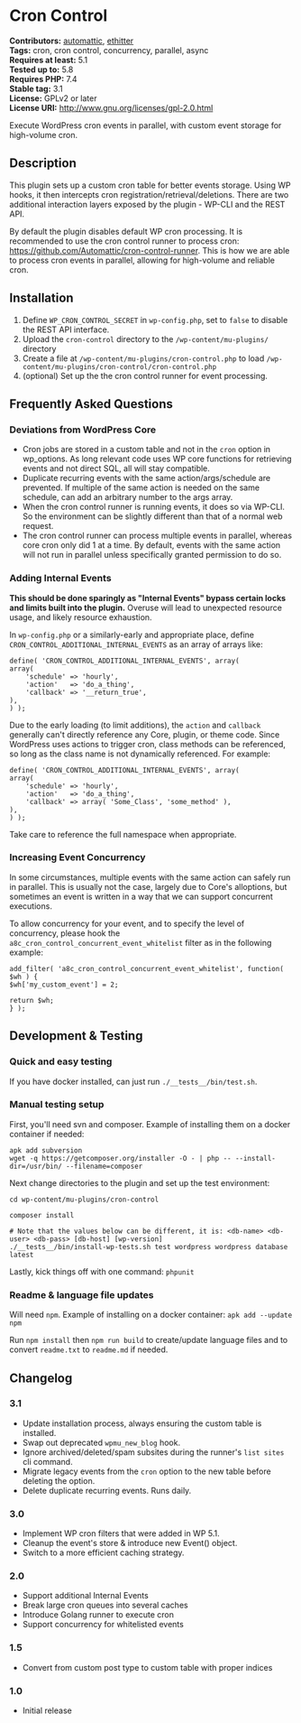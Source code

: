# Cron Control #
**Contributors:** [automattic](https://profiles.wordpress.org/automattic/), [ethitter](https://profiles.wordpress.org/ethitter/)  
**Tags:** cron, cron control, concurrency, parallel, async  
**Requires at least:** 5.1  
**Tested up to:** 5.8  
**Requires PHP:** 7.4  
**Stable tag:** 3.1  
**License:** GPLv2 or later  
**License URI:** http://www.gnu.org/licenses/gpl-2.0.html  

Execute WordPress cron events in parallel, with custom event storage for high-volume cron.

## Description ##

This plugin sets up a custom cron table for better events storage. Using WP hooks, it then intercepts cron registration/retrieval/deletions. There are two additional interaction layers exposed by the plugin - WP-CLI and the REST API.

By default the plugin disables default WP cron processing. It is recommended to use the cron control runner to process cron: https://github.com/Automattic/cron-control-runner. This is how we are able to process cron events in parallel, allowing for high-volume and reliable cron.

## Installation ##

1. Define `WP_CRON_CONTROL_SECRET` in `wp-config.php`, set to `false` to disable the REST API interface.
1. Upload the `cron-control` directory to the `/wp-content/mu-plugins/` directory
1. Create a file at `/wp-content/mu-plugins/cron-control.php` to load `/wp-content/mu-plugins/cron-control/cron-control.php`
1. (optional) Set up the the cron control runner for event processing.

## Frequently Asked Questions ##

### Deviations from WordPress Core ###

* Cron jobs are stored in a custom table and not in the `cron` option in wp_options. As long relevant code uses WP core functions for retrieving events and not direct SQL, all will stay compatible.
* Duplicate recurring events with the same action/args/schedule are prevented. If multiple of the same action is needed on the same schedule, can add an arbitrary number to the args array.
* When the cron control runner is running events, it does so via WP-CLI. So the environment can be slightly different than that of a normal web request.
* The cron control runner can process multiple events in parallel, whereas core cron only did 1 at a time. By default, events with the same action will not run in parallel unless specifically granted permission to do so.

### Adding Internal Events ###

**This should be done sparingly as "Internal Events" bypass certain locks and limits built into the plugin.** Overuse will lead to unexpected resource usage, and likely resource exhaustion.

In `wp-config.php` or a similarly-early and appropriate place, define `CRON_CONTROL_ADDITIONAL_INTERNAL_EVENTS` as an array of arrays like:

```
define( 'CRON_CONTROL_ADDITIONAL_INTERNAL_EVENTS', array(
array(
	'schedule' => 'hourly',
	'action'   => 'do_a_thing',
	'callback' => '__return_true',
),
) );
```

Due to the early loading (to limit additions), the `action` and `callback` generally can't directly reference any Core, plugin, or theme code. Since WordPress uses actions to trigger cron, class methods can be referenced, so long as the class name is not dynamically referenced. For example:

```
define( 'CRON_CONTROL_ADDITIONAL_INTERNAL_EVENTS', array(
array(
	'schedule' => 'hourly',
	'action'   => 'do_a_thing',
	'callback' => array( 'Some_Class', 'some_method' ),
),
) );
```

Take care to reference the full namespace when appropriate.

### Increasing Event Concurrency ###

In some circumstances, multiple events with the same action can safely run in parallel. This is usually not the case, largely due to Core's alloptions, but sometimes an event is written in a way that we can support concurrent executions.

To allow concurrency for your event, and to specify the level of concurrency, please hook the `a8c_cron_control_concurrent_event_whitelist` filter as in the following example:

```
add_filter( 'a8c_cron_control_concurrent_event_whitelist', function( $wh ) {
$wh['my_custom_event'] = 2;

return $wh;
} );
```

## Development & Testing ##

### Quick and easy testing ###

If you have docker installed, can just run `./__tests__/bin/test.sh`.

### Manual testing setup ###

First, you'll need svn and composer. Example of installing them on a docker container if needed:

```
apk add subversion
wget -q https://getcomposer.org/installer -O - | php -- --install-dir=/usr/bin/ --filename=composer
```

Next change directories to the plugin and set up the test environment:

```
cd wp-content/mu-plugins/cron-control

composer install

# Note that the values below can be different, it is: <db-name> <db-user> <db-pass> [db-host] [wp-version]
./__tests__/bin/install-wp-tests.sh test wordpress wordpress database latest
```

Lastly, kick things off with one command: `phpunit`

### Readme & language file updates ###

Will need `npm`. Example of installing on a docker container: `apk add --update npm`

Run `npm install` then `npm run build` to create/update language files and to convert `readme.txt` to `readme.md` if needed.

## Changelog ##

### 3.1 ###
* Update installation process, always ensuring the custom table is installed.
* Swap out deprecated `wpmu_new_blog` hook.
* Ignore archived/deleted/spam subsites during the runner's `list sites` cli command.
* Migrate legacy events from the `cron` option to the new table before deleting the option.
* Delete duplicate recurring events. Runs daily.

### 3.0 ###
* Implement WP cron filters that were added in WP 5.1.
* Cleanup the event's store & introduce new Event() object.
* Switch to a more efficient caching strategy.

### 2.0 ###
* Support additional Internal Events
* Break large cron queues into several caches
* Introduce Golang runner to execute cron
* Support concurrency for whitelisted events

### 1.5 ###
* Convert from custom post type to custom table with proper indices

### 1.0 ###
* Initial release
